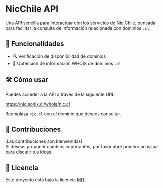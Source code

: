 # NicChile API

Una API sencilla para interactuar con los servicios de [Nic Chile](https://www.nic.cl/), pensada para facilitar la consulta de información relacionada con dominios `.cl`.

## 🚀 Funcionalidades

- 🔍 Verificación de disponibilidad de dominios
- 📄 Obtención de información WHOIS de dominios `.cl`

## 🛠️ Cómo usar

Puedes acceder a la API a través de la siguiente URL:

https://nic.sonix.cl/whois/nic.cl


Reemplaza `nic.cl` con el dominio que desees consultar.

## 🤝 Contribuciones

¡Las contribuciones son bienvenidas!  
Si deseas proponer cambios importantes, por favor abre primero un *issue* para discutir tus ideas.

## 📄 Licencia

Este proyecto está bajo la licencia [MIT](https://choosealicense.com/licenses/mit/).

